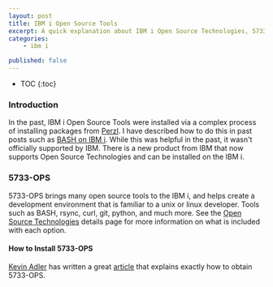 ```yaml
---
layout: post
title: IBM i Open Source Tools
excerpt: A quick explanation about IBM i Open Source Technologies, 5733-OPS, and how quickly it is evolving.
categories:
    - ibm i

published: false
---
```


* TOC
{:toc}

### Introduction

In the past, IBM i Open Source Tools were installed via a complex process of installing packages from
[Perzl](http://www.perzl.org/aix/). I have described how to do this in past posts such as
[BASH on IBM i](/BASH-on-IBM-i). While this was helpful in the past, it wasn't officially supported by IBM.
There is a new product from IBM that now supports Open Source Technologies and can be installed on the IBM i.


### 5733-OPS

5733-OPS brings many open source tools to the IBM i, and helps create a development environment that is familiar
to a unix or linux developer. Tools such as BASH, rsync, curl, git, python, and much more. See the
[Open Source Technologies](http://p.jbh.io/d) details page for more information on what is included with
each option.

#### How to Install 5733-OPS

[Kevin Adler](http://p.jbh.io/g) has written a great [article](http://p.jbh.io/e) that explains exactly how to obtain
5733-OPS.
